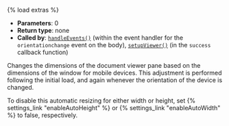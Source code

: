 {% load extras %}

* **Parameters**: 0
* **Return type**: none
* **Called by**: [`handleEvents()`](#handleEvents) (within the event handler
  for the `orientationchange` event on the body),
  [`setupViewer()`](#setupViewer) (in the `success` callback function)

Changes the dimensions of the document viewer pane based on the dimensions of
the window for mobile devices. This adjustment is performed following the
initial load, and again whenever the orientation of the device is changed.

To disable this automatic resizing for either width or height, set
{% settings_link "enableAutoHeight" %} or {% settings_link "enableAutoWidth" %}
to false, respectively.
